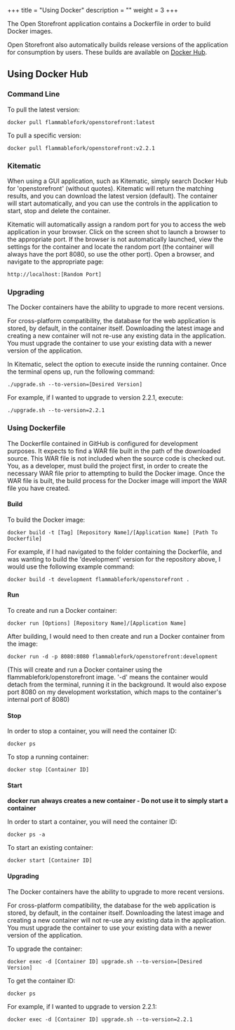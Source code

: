 +++
title = "Using Docker"
description = ""
weight = 3
+++

The Open Storefront application contains a Dockerfile in order to build Docker images.

Open Storefront also automatically builds release versions of the application for consumption by users.  These builds are available on [Docker Hub](http://hub.docker.com).


## Using Docker Hub

### Command Line

To pull the latest version:

    docker pull flammablefork/openstorefront:latest
    
To pull a specific version:

    docker pull flammablefork/openstorefront:v2.2.1


### Kitematic

When using a GUI application, such as Kitematic, simply search Docker Hub for 'openstorefront' (without quotes). Kitematic will return the matching results, and you can download the latest version (default). The container will start automatically, and you can use the controls in the application to start, stop and delete the container.

Kitematic will automatically assign a random port for you to access the web application in your browser. Click on the screen shot to launch a browser to the appropriate port. If the browser is not automatically launched, view the settings for the container and locate the random port (the container will always have the port 8080, so use the other port). Open a browser, and navigate to the appropriate page:

    http://localhost:[Random Port]

### Upgrading

The Docker containers have the ability to upgrade to more recent versions.

For cross-platform compatibility, the database for the web application is stored, by default, in the container itself.  Downloading the latest image and creating a new container will not re-use any existing data in the application. You must upgrade the container to use your existing data with a newer version of the application.

In Kitematic, select the option to execute inside the running container. Once the terminal opens up, run the following command:

    ./upgrade.sh --to-version=[Desired Version]

For example, if I wanted to upgrade to version 2.2.1, execute:

    ./upgrade.sh --to-version=2.2.1

### Using Dockerfile ###

The Dockerfile contained in GitHub is configured for development purposes. It expects to find a WAR file built in the path of the downloaded source. This WAR file is not included when the source code is checked out. You, as a developer, must build the project first, in order to create the necessary WAR file prior to attempting to build the Docker image.  Once the WAR file is built, the build process for the Docker image will import the WAR file you have created.

#### Build ####

To build the Docker image:

    docker build -t [Tag] [Repository Name]/[Application Name] [Path To Dockerfile]

For example, if I had navigated to the folder containing the Dockerfile, and was wanting to build the 'development' version for the repository above, I would use the following example command:

    docker build -t development flammablefork/openstorefront .

#### Run ####

To create and run a Docker container:

    docker run [Options] [Repository Name]/[Application Name]

After building, I would need to then create and run a Docker container from the image:

    docker run -d -p 8080:8080 flammablefork/openstorefront:development
(This will create and run a Docker container using the flammablefork/openstorefront image. '-d' means the container would detach from the terminal, running it in the background. It would also expose port 8080 on my development workstation, which maps to the container's internal port of 8080)

#### Stop ####

In order to stop a container, you will need the container ID:

    docker ps

To stop a running container:

    docker stop [Container ID]

#### Start ####

**docker run always creates a new container - Do not use it to simply start a container**

In order to start a container, you will need the container ID:

    docker ps -a

To start an existing container:

    docker start [Container ID]

#### Upgrading ####

The Docker containers have the ability to upgrade to more recent versions.

For cross-platform compatibility, the database for the web application is stored, by default, in the container itself.  Downloading the latest image and creating a new container will not re-use any existing data in the application. You must upgrade the container to use your existing data with a newer version of the application.

To upgrade the container:

    docker exec -d [Container ID] upgrade.sh --to-version=[Desired Version]

To get the container ID:

    docker ps

For example, if I wanted to upgrade to version 2.2.1:

    docker exec -d [Container ID] upgrade.sh --to-version=2.2.1
